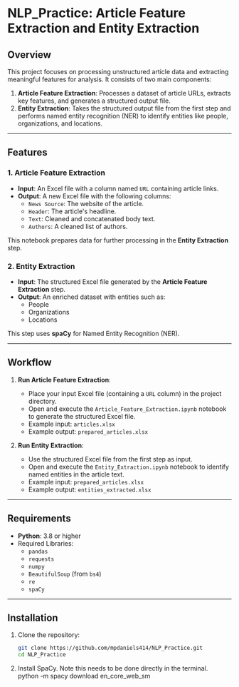 # NLP_Practice: Article Feature Extraction and Entity Extraction

## Overview
This project focuses on processing unstructured article data and extracting meaningful features for analysis. It consists of two main components:
1. **Article Feature Extraction**: Processes a dataset of article URLs, extracts key features, and generates a structured output file.
2. **Entity Extraction**: Takes the structured output file from the first step and performs named entity recognition (NER) to identify entities like people, organizations, and locations.

---

## Features

### 1. Article Feature Extraction
- **Input**: An Excel file with a column named `URL` containing article links.
- **Output**: A new Excel file with the following columns:
  - `News Source`: The website of the article.
  - `Header`: The article's headline.
  - `Text`: Cleaned and concatenated body text.
  - `Authors`: A cleaned list of authors.

This notebook prepares data for further processing in the **Entity Extraction** step.

### 2. Entity Extraction
- **Input**: The structured Excel file generated by the **Article Feature Extraction** step.
- **Output**: An enriched dataset with entities such as:
  - People
  - Organizations
  - Locations

This step uses **spaCy** for Named Entity Recognition (NER).

---

## Workflow
1. **Run Article Feature Extraction**:
   - Place your input Excel file (containing a `URL` column) in the project directory.
   - Open and execute the `Article_Feature_Extraction.ipynb` notebook to generate the structured Excel file.
   - Example input: `articles.xlsx`
   - Example output: `prepared_articles.xlsx`

2. **Run Entity Extraction**:
   - Use the structured Excel file from the first step as input.
   - Open and execute the `Entity_Extraction.ipynb` notebook to identify named entities in the article text.
   - Example input: `prepared_articles.xlsx`
   - Example output: `entities_extracted.xlsx`

---

## Requirements
- **Python**: 3.8 or higher
- Required Libraries:
  - `pandas`
  - `requests`
  - `numpy`
  - `BeautifulSoup` (from `bs4`)
  - `re`
  - `spaCy`

---

## Installation
1. Clone the repository:
   ```bash
   git clone https://github.com/mpdaniels414/NLP_Practice.git
   cd NLP_Practice
   
2. Install SpaCy.  Note this needs to be done directly in the terminal.  
   python -m spacy download en_core_web_sm


